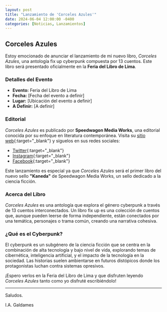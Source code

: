 ```yaml
---
layout: post
title: "Lanzamiento de 'Corceles Azules'"
date: 2024-06-04 12:00:00 -0400
categories: [Noticias, Lanzamientos]
---
```


## Corceles Azules

Estoy emocionado de anunciar el lanzamiento de mi nuevo libro, _Corceles Azules_, una antología fix up cyberpunk compuesta por 13 cuentos. Este libro será presentado oficialmente en la **Feria del Libro de Lima**.

### Detalles del Evento

- **Evento:** Feria del Libro de Lima
- **Fecha:** [Fecha del evento a definir]
- **Lugar:** [Ubicación del evento a definir]
- **A Definir:** [A definir]


### Editorial

_Corceles Azules_ es publicado por **Speedwagon Media Works**, una editorial conocida por su enfoque en literatura contemporánea. Visita su [sitio web](https://www.instagram.com/speedwagon_media_works/){:target="_blank"} y síguelos en sus redes sociales:

- [Twitter](https://x.com/lspeedwagon){:target="_blank"}
- [Instagram](https://www.instagram.com/speedwagon_media_works/){:target="_blank"}
- [Facebook](https://web.facebook.com/SPEEDWAGONmediaworks/){:target="_blank"}

Este lanzamiento es especial ya que _Corceles Azules_ será el primer libro del nuevo sello **"Kaneda"** de Speedwagon Media Works, un sello dedicado a la ciencia ficción.

### Acerca del Libro

_Corceles Azules_ es una antología que explora el género cyberpunk a través de 13 cuentos interconectados. Un libro fix up es una colección de cuentos que, aunque pueden leerse de forma independiente, están conectados por una temática, personajes o trama común, creando una narrativa cohesiva.

### ¿Qué es el Cyberpunk?

El cyberpunk es un subgénero de la ciencia ficción que se centra en la combinación de alta tecnología y bajo nivel de vida, explorando temas de cibernética, inteligencia artificial, y el impacto de la tecnología en la sociedad. Las historias suelen ambientarse en futuros distópicos donde los protagonistas luchan contra sistemas opresivos.

¡Espero verlos en la Feria del Libro de Lima y que disfruten leyendo _Corceles Azules_ tanto como yo disfruté escribiéndolo!

---

Saludos.

I.A. Galdames
